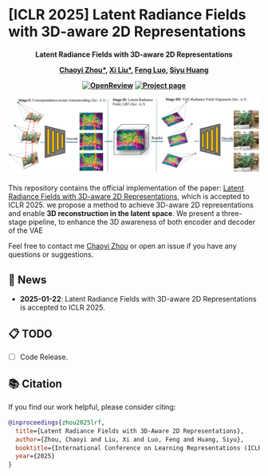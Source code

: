 # [ICLR 2025] Latent Radiance Fields with 3D-aware 2D Representations

<h4 align="center">

Latent Radiance Fields with 3D-aware 2D Representations

[Chaoyi Zhou*](https://chaoyizh.github.io/chaoyizh-home-page/), [Xi Liu*](https://xiliu8006.github.io/), [Feng Luo](https://people.computing.clemson.edu/~luofeng/), [Siyu Huang](https://siyuhuang.github.io/)

[![OpenReview](https://img.shields.io/badge/OpenReview-Paper-blue)](https://openreview.net/pdf?id=vL9t9tpKli)
[![Project page](https://img.shields.io/badge/Project-Page-brightgreen)](https://latent-radiance-field.github.io/LRF/)



<p>
    <img width="730", src="./assets/method.png">
</p>

</h4>

This repository contains the official implementation of the paper: [Latent Radiance Fields with 3D-aware 2D Representations](https://openreview.net/pdf?id=vL9t9tpKli), which is accepted to ICLR 2025.
we propose a method to achieve 3D-aware 2D representations and enable **3D reconstruction in the latent space**. We present a three-stage pipeline, to enhance the 3D awareness of both encoder and decoder of the VAE

Feel free to contact me [Chaoyi Zhou](https://chaoyizh.github.io/chaoyizh-home-page/) or open an issue if you have any questions or suggestions.


## 📢 News
- **2025-01-22**: Latent Radiance Fields with 3D-aware 2D Representations is accepted to ICLR 2025.


## 📋 TODO

- [ ] Code Release.



## 📚 Citation
If you find our work helpful, please consider citing:
```bibtex
@inproceedings{zhou2025lrf,
  title={Latent Radiance Fields with 3D-Aware 2D Representations},
  author={Zhou, Chaoyi and Liu, Xi and Luo, Feng and Huang, Siyu},
  booktitle={International Conference on Learning Representations (ICLR)},
  year={2025}
}
```
